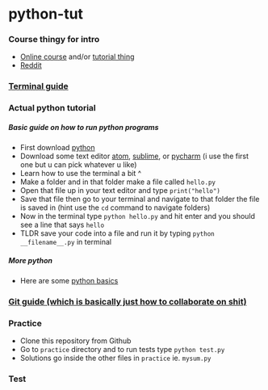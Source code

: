 # python-tut

### Course thingy for intro
- [Online course](https://classroom.udacity.com/courses/cs101) and/or [tutorial thing](https://www.codecademy.com/learn/learn-how-to-code)
- [Reddit](https://www.reddit.com/r/learnprogramming/wiki/faq#wiki_getting_started)

### [Terminal guide](https://medium.com/@grace.m.nolan/terminal-for-beginners-e492ba10902a)

### Actual python tutorial
##### Basic guide on how to run python programs
- First download [python](https://www.python.org/downloads/release/python-373/)
- Download some text editor [atom](https://atom.io/), [sublime](https://www.sublimetext.com/), or [pycharm](https://www.jetbrains.com/pycharm/) (i use the first one but u can pick whatever u like)
- Learn how to use the terminal a bit ^
- Make a folder and in that folder make a file called `hello.py`
- Open that file up in your text editor and type `print("hello")`
- Save that file then go to your terminal and navigate to that folder the file is saved in (hint use the `cd` command to navigate folders)
- Now in the terminal type `python hello.py` and hit enter and you should see a line that says `hello`
- TLDR save your code into a file and run it by typing `python __filename__.py` in terminal
##### More python
- Here are some [python basics](https://medium.com/the-renaissance-developer/learning-python-from-zero-to-hero-8ceed48486d5)

### [Git guide (which is basically just how to collaborate on shit)](https://medium.freecodecamp.org/what-is-git-and-how-to-use-it-c341b049ae61)

### Practice
- Clone this repository from Github
- Go to `practice` directory and to run tests type `python test.py`
- Solutions go inside the other files in `practice` ie. `mysum.py`


### Test
